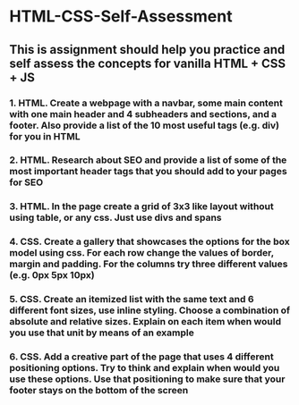 # HTML-CSS-Self-Assessment

## This is assignment should help you practice and self assess the concepts for vanilla HTML + CSS + JS

 

### 1. HTML. Create a webpage with a navbar, some main content with one main header and 4 subheaders and sections, and a footer. Also provide a list of the 10 most useful tags (e.g. div) for you in HTML
### 2. HTML. Research about SEO and provide a list of some of the most important header tags that you should add to your pages for SEO
### 3. HTML. In the page create a grid of 3x3 like layout without using table, or any css. Just use divs and spans
### 4. CSS. Create a gallery that showcases the options for the box model using css. For each row change the values of border, margin and padding. For the columns try three different values (e.g. 0px 5px 10px)
### 5. CSS. Create an itemized list with the same text and 6 different font sizes, use inline styling. Choose a combination of absolute and relative sizes. Explain on each item when would you use that unit by means of an example
### 6. CSS. Add a creative part of the page that uses 4 different positioning options. Try to think and explain when would you use these options. Use that positioning to make sure that your footer stays on the bottom of the screen
